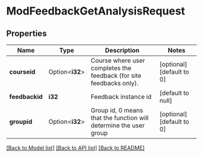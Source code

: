 # ModFeedbackGetAnalysisRequest

## Properties

Name | Type | Description | Notes
------------ | ------------- | ------------- | -------------
**courseid** | Option<**i32**> | Course where user completes the feedback (for site feedbacks only). | [optional][default to 0]
**feedbackid** | **i32** | Feedback instance id | [default to null]
**groupid** | Option<**i32**> | Group id, 0 means that the function will determine the user group | [optional][default to 0]

[[Back to Model list]](../README.md#documentation-for-models) [[Back to API list]](../README.md#documentation-for-api-endpoints) [[Back to README]](../README.md)


